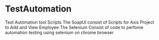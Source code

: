 # TestAutomation
Test Automation tool Scripts
The SoapUI consist of Scripts for Axis Project to Add and View Employee
The Selenium Consist of code to perfome automation testing using selenium on chrome browser
